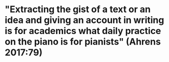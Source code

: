 # "Extracting the gist of a text or an idea and giving an account in writing is for academics what daily practice on the piano is for pianists" (Ahrens 2017:79)